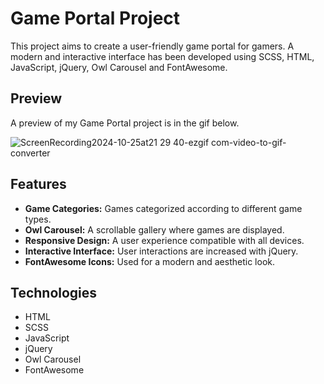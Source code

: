 # Game Portal Project

This project aims to create a user-friendly game portal for gamers. A modern and interactive interface has been developed using SCSS, HTML, JavaScript, jQuery, Owl Carousel and FontAwesome.

## Preview

A preview of my Game Portal project is in the gif below.

![ScreenRecording2024-10-25at21 29 40-ezgif com-video-to-gif-converter](https://github.com/user-attachments/assets/80c0630f-f008-4970-831c-7705fc6e1f27)

## Features

- **Game Categories:** Games categorized according to different game types.
- **Owl Carousel:** A scrollable gallery where games are displayed.
- **Responsive Design:** A user experience compatible with all devices.
- **Interactive Interface:** User interactions are increased with jQuery.
- **FontAwesome Icons:** Used for a modern and aesthetic look.

## Technologies

- HTML
- SCSS
- JavaScript
- jQuery
- Owl Carousel
- FontAwesome
